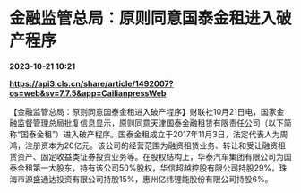 # 金融监管总局：原则同意国泰金租进入破产程序

**2023-10-21 10:21**

**https://api3.cls.cn/share/article/1492007?os=web&sv=7.7.5&app=CailianpressWeb**

【金融监管总局：原则同意国泰金租进入破产程序】财联社10月21日电，国家金融监督管理总局批复信息显示，原则同意天津国泰金融租赁有限责任公司（以下简称“国泰金租”）进入破产程序。国泰金租成立于2017年11月3日，法定代表人为周鸿，注册资本为20亿元。该公司的经营范围为融资租赁业务、转让和受让融资租赁资产、固定收益类证券投资业务等。在股权结构上，华泰汽车集团有限公司为国泰金租第一大股东，持有该公司50%股权，华信超越控股有限公司持股29%，珠海市源盛通达投资有限公司持股15%，惠州亿纬锂能股份有限公司持股6%。